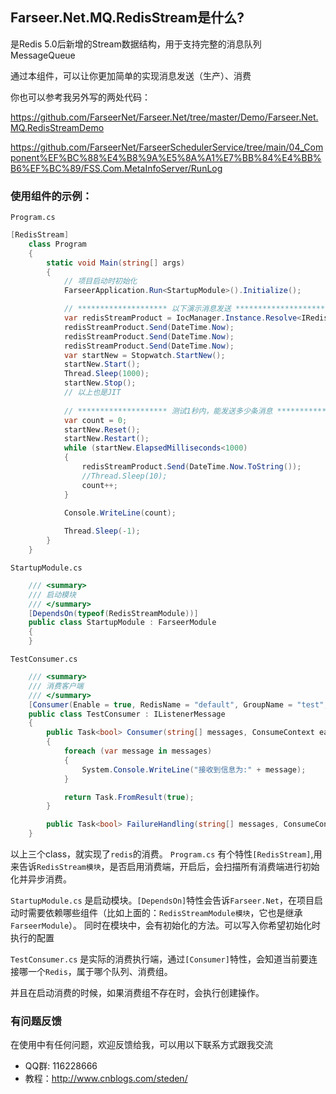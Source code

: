 ## Farseer.Net.MQ.RedisStream是什么?
是Redis 5.0后新增的Stream数据结构，用于支持完整的消息队列MessageQueue

通过本组件，可以让你更加简单的实现消息发送（生产）、消费

你也可以参考我另外写的两处代码：

https://github.com/FarseerNet/Farseer.Net/tree/master/Demo/Farseer.Net.MQ.RedisStreamDemo

https://github.com/FarseerNet/FarseerSchedulerService/tree/main/04_Component%EF%BC%88%E4%B8%9A%E5%8A%A1%E7%BB%84%E4%BB%B6%EF%BC%89/FSS.Com.MetaInfoServer/RunLog


### 使用组件的示例：
`Program.cs`
```c#
[RedisStream]
    class Program
    {
        static void Main(string[] args)
        {
            // 项目启动时初始化
            FarseerApplication.Run<StartupModule>().Initialize();

            // ******************** 以下演示消息发送 *********************
            var redisStreamProduct = IocManager.Instance.Resolve<IRedisStreamProduct>("test");
            redisStreamProduct.Send(DateTime.Now);
            redisStreamProduct.Send(DateTime.Now);
            redisStreamProduct.Send(DateTime.Now);
            var startNew = Stopwatch.StartNew();
            startNew.Start();
            Thread.Sleep(1000);
            startNew.Stop();
            // 以上也是JIT
            
            // ******************** 测试1秒内，能发送多少条消息 *********************
            var count = 0;
            startNew.Reset();
            startNew.Restart();
            while (startNew.ElapsedMilliseconds<1000)
            {
                redisStreamProduct.Send(DateTime.Now.ToString());
                //Thread.Sleep(10);
                count++;
            }

            Console.WriteLine(count);
            
            Thread.Sleep(-1);
        }
    }
```
`StartupModule.cs`
```c#
    /// <summary>
    /// 启动模块
    /// </summary>
    [DependsOn(typeof(RedisStreamModule))]
    public class StartupModule : FarseerModule
    {
    }
```
`TestConsumer.cs`
```c#
    /// <summary>
    /// 消费客户端
    /// </summary>
    [Consumer(Enable = true, RedisName = "default", GroupName = "test", QueueName = "test", PullCount = 2, ConsumeThreadNums = 1)]
    public class TestConsumer : IListenerMessage
    {
        public Task<bool> Consumer(string[] messages, ConsumeContext ea)
        {
            foreach (var message in messages)
            {
                System.Console.WriteLine("接收到信息为:" + message);
            }

            return Task.FromResult(true);
        }

        public Task<bool> FailureHandling(string[] messages, ConsumeContext ea) => throw new NotImplementedException();
    }
```
以上三个class，就实现了`redis`的消费。
`Program.cs` 有个特性`[RedisStream]`,用来告诉`RedisStream模块`，是否启用消费端，开启后，会扫描所有消费端进行初始化并异步消费。

`StartupModule.cs` 是启动模块。`[DependsOn]`特性会告诉`Farseer.Net`，在项目启动时需要依赖哪些组件（比如上面的：`RedisStreamModule模块`，它也是继承`FarseerModule`）。
同时在模块中，会有初始化的方法。可以写入你希望初始化时执行的配置

`TestConsumer.cs` 是实际的消费执行端，通过`[Consumer]`特性，会知道当前要连接哪一个`Redis`，属于哪个队列、消费组。

并且在启动消费的时候，如果消费组不存在时，会执行创建操作。


### 有问题反馈
在使用中有任何问题，欢迎反馈给我，可以用以下联系方式跟我交流

* QQ群: 116228666
* 教程：http://www.cnblogs.com/steden/